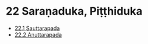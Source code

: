 

# 22 Saraṇaduka, Piṭṭhiduka

* [22.1 Sauttarapada](22/22.1.md)
* [22.2 Anuttarapada](22/22.2.md)



